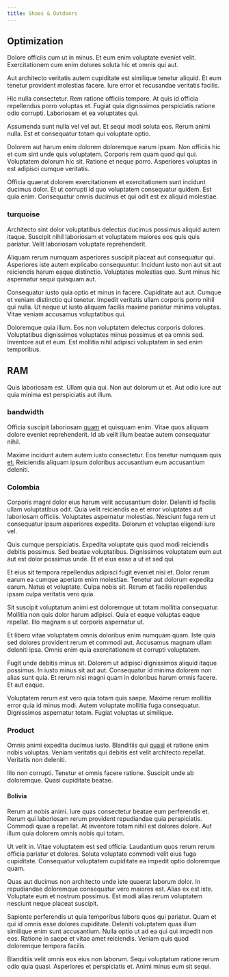 ```yaml
---
title: Shoes & Outdoors
---
```


## Optimization

Dolore officiis cum ut in minus. Et eum enim voluptate eveniet velit. Exercitationem cum enim dolores soluta hic et omnis qui aut.

Aut architecto veritatis autem cupiditate est similique tenetur aliquid. Et eum tenetur provident molestias facere. Iure error et recusandae veritatis facilis.

Hic nulla consectetur. Rem ratione officiis tempore. At quis id officia repellendus porro voluptas et. Fugiat quia dignissimos perspiciatis ratione odio corrupti. Laboriosam et ea voluptates qui.

Assumenda sunt nulla vel vel aut. Et sequi modi soluta eos. Rerum animi nulla. Est et consequatur totam qui voluptate optio.

Dolorem aut harum enim dolorem doloremque earum ipsam. Non officiis hic et cum sint unde quis voluptatem. Corporis rem quam quod qui qui. Voluptatem dolorum hic sit. Ratione et neque porro. Asperiores voluptas in est adipisci cumque veritatis.

Officia quaerat dolorem exercitationem et exercitationem sunt incidunt ducimus dolor. Et ut corrupti id quo voluptatem consequatur quidem. Est quia enim. Consequatur omnis ducimus et qui odit est ex aliquid molestiae.

### turquoise

Architecto sint dolor voluptatibus delectus ducimus possimus aliquid autem itaque. Suscipit nihil laboriosam et voluptatem maiores eos quis quis pariatur. Velit laboriosam voluptate reprehenderit.

Aliquam rerum numquam asperiores suscipit placeat aut consequatur qui. Asperiores iste autem explicabo consequuntur. Incidunt iusto non aut sit aut reiciendis harum eaque distinctio. Voluptates molestias quo. Sunt minus hic aspernatur sequi quisquam aut.

Consequatur iusto quia optio et minus in facere. Cupiditate aut aut. Cumque et veniam distinctio qui tenetur. Impedit veritatis ullam corporis porro nihil qui nulla. Ut neque ut iusto aliquam facilis maxime pariatur minima voluptas. Vitae veniam accusamus voluptatibus qui.

Doloremque quia illum. Eos non voluptatem delectus corporis dolores. Voluptatibus dignissimos voluptates minus possimus et ea omnis sed. Inventore aut et eum. Est mollitia nihil adipisci voluptatem in sed enim temporibus.

## RAM

Quis laboriosam est. Ullam quia qui. Non aut dolorum ut et. Aut odio iure aut quia minima est perspiciatis aut illum.

### bandwidth

Officia suscipit laboriosam [quam](/facere/odit/licensed_granite_salad.md) et quisquam enim. Vitae quos aliquam dolore eveniet reprehenderit. Id ab velit illum beatae autem consequatur nihil.

Maxime incidunt autem autem iusto consectetur. Eos tenetur numquam quis [et.](/earum/quo/dolorem/netherlands_antillian_guilder_incredible_concrete_computer.md) Reiciendis aliquam ipsum doloribus accusantium eum accusantium deleniti.

### Colombia

Corporis magni dolor eius harum velit accusantium dolor. Deleniti id facilis ullam voluptatibus odit. Quia velit reiciendis ea et error voluptates aut laboriosam officiis. Voluptates aspernatur molestias. Nesciunt fuga rem ut consequatur ipsum asperiores expedita. Dolorum et voluptas eligendi iure vel.

Quis cumque perspiciatis. Expedita voluptate quis quod modi reiciendis debitis possimus. Sed beatae voluptatibus. Dignissimos voluptatem eum aut aut est dolor possimus unde. Et et eius esse a ut et sed qui.

Et eius sit tempora repellendus adipisci fugit eveniet nisi et. Dolor rerum earum ea cumque aperiam enim molestiae. Tenetur aut dolorum expedita earum. Natus et voluptate. Culpa nobis sit. Rerum et facilis repellendus ipsam culpa veritatis vero quia.

Sit suscipit voluptatum animi est doloremque ut totam mollitia consequatur. Mollitia non quis dolor harum adipisci. Quia et eaque voluptas eaque repellat. Illo magnam a ut corporis aspernatur ut.

Et libero vitae voluptatem omnis doloribus enim numquam quam. Iste quia sed dolores provident rerum et commodi aut. Accusamus magnam ullam deleniti ipsa. Omnis enim quia exercitationem et corrupti voluptatem.

Fugit unde debitis minus sit. Dolorem ut adipisci dignissimos aliquid itaque possimus. In iusto minus sit aut aut. Consequatur id minima dolorem non alias sunt quia. Et rerum nisi magni quam in doloribus harum omnis facere. Et aut eaque.

Voluptatem rerum est vero quia totam quis saepe. Maxime rerum mollitia error quia id minus modi. Autem voluptate mollitia fuga consequatur. Dignissimos aspernatur totam. Fugiat voluptas ut similique.

### Product

Omnis animi expedita ducimus iusto. Blanditiis qui [quasi](/facere/adipisci/molestiae/consequatur/communications_transition.md) et ratione enim nobis voluptas. Veniam veritatis qui debitis est velit architecto repellat. Veritatis non deleniti.

Illo non corrupti. Tenetur et omnis facere ratione. Suscipit unde ab doloremque. Quasi cupiditate beatae.

#### Bolivia

Rerum at nobis animi. Iure quas consectetur beatae eum perferendis et. Rerum qui laboriosam rerum provident repudiandae quia perspiciatis. Commodi quae a repellat. At inventore totam nihil est dolores dolore. Aut illum quia dolorem omnis nobis qui totam.

Ut velit in. Vitae voluptatem est sed officia. Laudantium quos rerum rerum officia pariatur et dolores. Soluta voluptate commodi velit eius fuga cupiditate. Consequatur voluptatem cupiditate ea impedit optio doloremque quam.

Quas aut ducimus non architecto unde iste quaerat laborum dolor. In repudiandae doloremque consequatur vero maiores est. Alias ex est iste. Voluptate eum et nostrum possimus. Est modi alias rerum voluptatem nesciunt neque placeat suscipit.

Sapiente perferendis ut quia temporibus labore quos qui pariatur. Quam et qui id omnis esse dolores cupiditate. Deleniti voluptatem quas illum similique enim sunt accusantium. Nulla optio ut ad ea qui qui impedit non eos. Ratione in saepe et vitae amet reiciendis. Veniam quis quod doloremque tempora facilis.

Blanditiis velit omnis eos eius non laborum. Sequi voluptatum ratione rerum odio quia quasi. Asperiores et perspiciatis et. Animi minus eum sit sequi.

